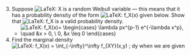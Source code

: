 
3.  Suppose ![LaTeX: X](https://wustl.instructure.com/equation_images/X?scale=1 "X") is a random Weibull variable — this means that it has a probability density of the form ![LaTeX: f_X(x)](https://wustl.instructure.com/equation_images/f_X(x)?scale=1 "f_X(x)") given below. Show that ![LaTeX: f_X](https://wustl.instructure.com/equation_images/f_X?scale=1 "f_X") is a valid probability density.
    *   ![LaTeX: f_X(x)= 
        \begin{cases} 
        \lambda px^{p-1} e^{-\lambda x^p}, \quad &x > 0,  \\
        0, &x \leq 0 
        \end{cases}](https://wustl.instructure.com/equation_images/f_X(x)%253D%2520%250A%255Cbegin%257Bcases%257D%2520%250A%255Clambda%2520px%255E%257Bp-1%257D%2520e%255E%257B-%255Clambda%2520x%255Ep%257D%252C%2520%255Cquad%2520%2526x%2520%253E%25200%252C%2520%2520%255C%255C%250A0%252C%2520%2526x%2520%255Cleq%25200%2520%250A%255Cend%257Bcases%257D?scale=1 "f_X(x)= 
        \begin{cases} 
        \lambda px^{p-1} e^{-\lambda x^p}, \quad &x > 0,  \\
        0, &x \leq 0 
        \end{cases}")
4.  Find the marginal density ![LaTeX: f_X(x) = \int_{-\infty}^\infty f_{XY}(x,y) \; dy](https://wustl.instructure.com/equation_images/f_X(x)%2520%253D%2520%255Cint_%257B-%255Cinfty%257D%255E%255Cinfty%2520f_%257BXY%257D(x%252Cy)%2520%255C%253B%2520dy?scale=1 "f_X(x) = \int_{-\infty}^\infty f_{XY}(x,y) \; dy") when we are given

